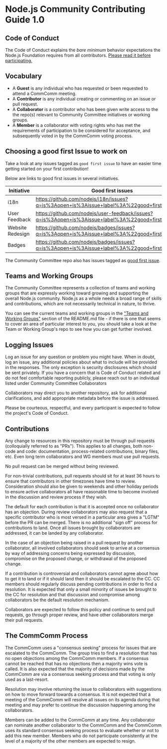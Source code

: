 # Node.js Community Contributing Guide 1.0

## Code of Conduct

The Code of Conduct explains the *bare minimum* behavior
expectations the Node.js Foundation requires from all contributors.
[Please read it before participating.](https://github.com/nodejs/TSC/blob/master/CODE_OF_CONDUCT.md)

## Vocabulary

* A **Guest** is any individual who has requested or been requested to attend a CommComm
meeting.
* A **Contributor** is any individual creating or commenting on an issue or pull request.
* A **Collaborator** is a contributor who has been given write access to the the repo(s)
relevant to Community Committee initiatives or working groups.
* A **Member** is a collaborator with voting rights who has met the requirements of
participation to be considered for acceptance, and subsequently voted in by the CommComm
voting process.

## Choosing a good first Issue to work on

Take a look at any issues tagged as `good first issue` to have an easier time getting started on your first contribution!

Below are links to good first issues in several initiatives.

| Initiative         | Good first issues                                                |
|--------------------|------------------------------------------------------------------|
| i18n               | https://github.com/nodejs/i18n/issues?q=is%3Aopen+is%3Aissue+label%3A%22good+first+issue%22  |
| User Feedback      | https://github.com/nodejs/user-feedback/issues?q=is%3Aopen+is%3Aissue+label%3A%22good+first+issue%22 |
| Website Redesign   | https://github.com/nodejs/badges/issues?q=is%3Aopen+is%3Aissue+label%3A%22good+first+issue%22 |
| Badges             | https://github.com/nodejs/badges/issues?q=is%3Aopen+is%3Aissue+label%3A%22good+first+issue%22 |

The Community Committee repo also has issues tagged as [good first issue](https://github.com/nodejs/community-committee/issues?q=is%3Aopen+is%3Aissue+label%3A%22good+first+issue%22).


## Teams and Working Groups
The Community Committee represents a collection of teams and working groups that are expressly working toward growing and supporting the overall Node.js community. Node.js as a whole needs a broad range of skills and contributions, which are not necessarily technical in nature, to thrive.

You can see the current teams and working groups in the ["Teams and Working Groups"](https://github.com/nodejs/community-committee#current-teams-and-working-groups) section of the README.md file - if there is one that seems to cover an area of particular interest to you, you should take a look at the Team or Working Group's repo to see how you can get further involved.

## Logging Issues

Log an issue for any question or problem you might have. When in doubt, log an issue,
any additional policies about what to include will be provided in the responses. The only
exception is security disclosures which should be sent privately. If you have a concern that is Code
of Conduct related and do not feel comfortable reporting publicly, please reach out to an individual listed under Community Committee Collaborators

Collaborators may direct you to another repository, ask for additional clarifications, and
add appropriate metadata before the issue is addressed.

Please be courteous, respectful, and every participant is expected to follow the
project's Code of Conduct.

## Contributions

Any change to resources in this repository must be through pull requests (colloquially referred to as "PRs"). This applies to all changes, both non-code and code: documentation, process-related contributions, binary files, etc. Even long term collaborators and WG members must use pull requests.

No pull request can be merged without being reviewed.

For non-trivial contributions, pull requests should sit for at least 36 hours to ensure that contributors in other timezones have time to review. Consideration should also be given to weekends and other holiday periods to ensure active collaborators all have reasonable time to become involved in the discussion and review process if they wish.

The default for each contribution is that it is accepted once no collaborator has an objection. During review collaborators may also request that a specific contributor who is most versed in a particular area gives a "LGTM" before the PR can be merged. There is no additional "sign off" process for contributions to land. Once all issues brought by collaborators are addressed, it can be landed by any collaborator.

In the case of an objection being raised in a pull request by another collaborator, all involved collaborators should seek to arrive at a consensus by way of addressing concerns being expressed by discussion, compromise on the proposed change, or withdrawal of the proposed change.

If a contribution is controversial and collaborators cannot agree about how to get it to land or if it should land then it should be escalated to the CC. CC members should regularly discuss pending contributions in order to find a resolution. It is expected that only a small minority of issues be brought to the CC for resolution and that discussion and compromise among collaborators be the default resolution mechanism.

Collaborators are expected to follow this policy and continue to send pull requests, go through proper review, and have other collaborators merge their pull requests.

## The CommComm Process

The CommComm uses a "consensus seeking" process for issues that are escalated to the CommComm.
The group tries to find a resolution that has no open objections among the CommComm members.
If a consensus cannot be reached that has no objections then a majority wins vote
is called. It is also expected that the majority of decisions made by the CommComm are via
a consensus seeking process and that voting is only used as a last-resort.

Resolution may involve returning the issue to collaborators with suggestions on how to
move forward towards a consensus. It is not expected that a meeting of the CommComm
will resolve all issues on its agenda during that meeting and may prefer to continue
the discussion happening among the collaborators.

Members can be added to the CommComm at any time. Any collaborator can nominate another collaborator
to the CommComm and the CommComm uses its standard consensus seeking process to evaluate whether or
not to add this new member. Members who do not participate consistently at the level of
a majority of the other members are expected to resign.
